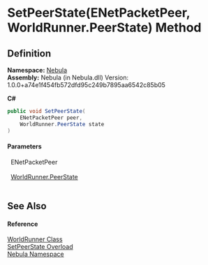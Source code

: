 # SetPeerState(ENetPacketPeer, WorldRunner.PeerState) Method




## Definition
**Namespace:** <a href="N_Nebula">Nebula</a>  
**Assembly:** Nebula (in Nebula.dll) Version: 1.0.0+a74e1f454fb572dfd95c249b7895aa6542c85b05

**C#**
``` C#
public void SetPeerState(
	ENetPacketPeer peer,
	WorldRunner.PeerState state
)
```



#### Parameters
<dl><dt>  ENetPacketPeer</dt><dd> </dd><dt>  <a href="T_Nebula_WorldRunner_PeerState">WorldRunner.PeerState</a></dt><dd> </dd></dl>

## See Also


#### Reference
<a href="T_Nebula_WorldRunner">WorldRunner Class</a>  
<a href="Overload_Nebula_WorldRunner_SetPeerState">SetPeerState Overload</a>  
<a href="N_Nebula">Nebula Namespace</a>  
